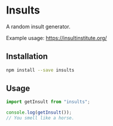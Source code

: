 # Insults
A random insult generator.

Example usage: https://insultinstitute.org/

## Installation
```bash
npm install --save insults
```

## Usage
```javascript
import getInsult from "insults";

console.log(getInsult());
// You smell like a horse.
```
